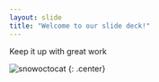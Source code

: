 ```yaml
---
layout: slide
title: "Welcome to our slide deck!"
---
```


Keep it up with great work

![snowoctocat](https://octodex.github.com/images/snowoctocat.png)
{: .center}
